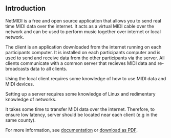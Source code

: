 
## Introduction

NetMIDI is a free and open source application that allows you to send real time MIDI data over the internet. It acts as a virtual MIDI cable over the network and can be used to perform music together over internet or local network.

The client is an application downloaded from the internet running on each participants computer. It is installed on each participants computer and is used to send and receive data from the other participants via the server. All clients communicate with a common server that recieves MIDI data and re-broadcasts data to all clients.

Using the local client requires some knowledge of how to use MIDI data and MIDI devices.

Setting up a server requires some knowledge of Linux and redimentary knowledge of networks. 

It takes some time to transfer MIDI data over the internet. Therefore, to ensure low latency, server should be located near each client (e.g in the same county).

For more information, see [documentation](./doc/markdown/NetMidi_System_Documentation.md) or [download as PDF](./doc/binary/NetMidi_System_Documentation.pdf).